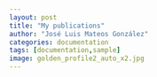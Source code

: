 ```yaml
---
layout: post
title: "My publications"
author: "José Luis Mateos González"
categories: documentation
tags: [documentation,sample]
image: golden_profile2_auto_x2.jpg
---
```


